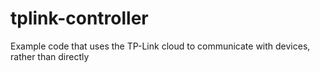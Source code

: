 # tplink-controller

Example code that uses the TP-Link cloud to communicate with devices, rather than directly
